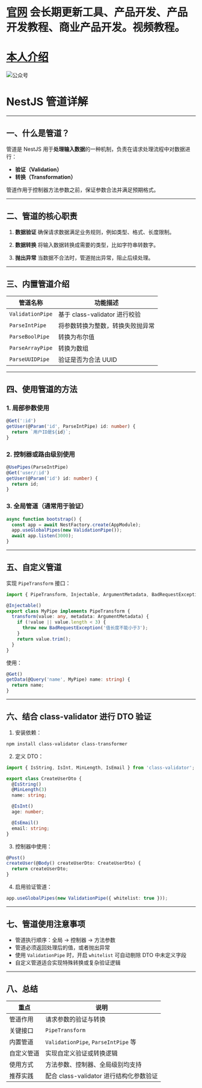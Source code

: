 # [官网](securitytech.cc) 会长期更新工具、产品开发、产品开发教程、商业产品开发。视频教程。

# [本人介绍](http://securitytech.cc/about)

![公众号](https://github.com/haidragon/haidragon/blob/main/gzh.png)

 
# NestJS 管道详解

---

## 一、什么是管道？

管道是 NestJS 用于**处理输入数据**的一种机制，负责在请求处理流程中对数据进行：

* **验证（Validation）**
* **转换（Transformation）**

管道作用于控制器方法参数之前，保证参数合法并满足预期格式。

---

## 二、管道的核心职责

1. **数据验证**
   确保请求数据满足业务规则，例如类型、格式、长度限制。

2. **数据转换**
   将输入数据转换成需要的类型，比如字符串转数字。

3. **抛出异常**
   当数据不合法时，管道抛出异常，阻止后续处理。

---

## 三、内置管道介绍

| 管道名称             | 功能描述                    |
| ---------------- | ----------------------- |
| `ValidationPipe` | 基于 class-validator 进行校验 |
| `ParseIntPipe`   | 将参数转换为整数，转换失败抛异常        |
| `ParseBoolPipe`  | 转换为布尔值                  |
| `ParseArrayPipe` | 转换为数组                   |
| `ParseUUIDPipe`  | 验证是否为合法 UUID            |

---

## 四、使用管道的方法

### 1. 局部参数使用

```ts
@Get(':id')
getUser(@Param('id', ParseIntPipe) id: number) {
  return `用户ID是${id}`;
}
```

### 2. 控制器或路由级别使用

```ts
@UsePipes(ParseIntPipe)
@Get('user/:id')
getUser(@Param('id') id: number) {
  return id;
}
```

### 3. 全局管道（通常用于验证）

```ts
async function bootstrap() {
  const app = await NestFactory.create(AppModule);
  app.useGlobalPipes(new ValidationPipe());
  await app.listen(3000);
}
```

---

## 五、自定义管道

实现 `PipeTransform` 接口：

```ts
import { PipeTransform, Injectable, ArgumentMetadata, BadRequestException } from '@nestjs/common';

@Injectable()
export class MyPipe implements PipeTransform {
  transform(value: any, metadata: ArgumentMetadata) {
    if (!value || value.length < 3) {
      throw new BadRequestException('值长度不能小于3');
    }
    return value.trim();
  }
}
```

使用：

```ts
@Get()
getData(@Query('name', MyPipe) name: string) {
  return name;
}
```

---

## 六、结合 class-validator 进行 DTO 验证

1. 安装依赖：

```bash
npm install class-validator class-transformer
```

2. 定义 DTO：

```ts
import { IsString, IsInt, MinLength, IsEmail } from 'class-validator';

export class CreateUserDto {
  @IsString()
  @MinLength(3)
  name: string;

  @IsInt()
  age: number;

  @IsEmail()
  email: string;
}
```

3. 控制器中使用：

```ts
@Post()
createUser(@Body() createUserDto: CreateUserDto) {
  return createUserDto;
}
```

4. 启用验证管道：

```ts
app.useGlobalPipes(new ValidationPipe({ whitelist: true }));
```

---

## 七、管道使用注意事项

* 管道执行顺序：全局 -> 控制器 -> 方法参数
* 管道必须返回处理后的值，或者抛出异常
* 使用 `ValidationPipe` 时，开启 `whitelist` 可自动剔除 DTO 中未定义字段
* 自定义管道适合实现特殊转换或复杂验证逻辑

---

## 八、总结

| 重点    | 说明                                 |
| ----- | ---------------------------------- |
| 管道作用  | 请求参数的验证与转换                         |
| 关键接口  | `PipeTransform`                    |
| 内置管道  | `ValidationPipe`, `ParseIntPipe` 等 |
| 自定义管道 | 实现自定义验证或转换逻辑                       |
| 使用方式  | 方法参数、控制器、全局级别均支持                   |
| 推荐实践  | 配合 class-validator 进行结构化参数验证       |

 
